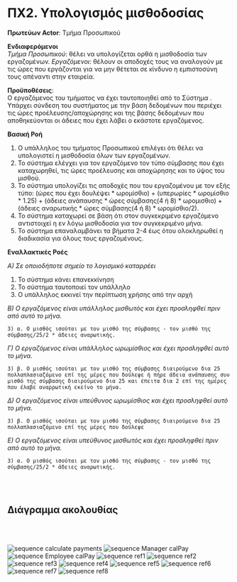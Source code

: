 # ΠΧ2.  Υπολογισμός μισθοδοσίας

**Πρωτεύων Actor**: Τμήμα Προσωπικού 

**Ενδιαφερόμενοι**<br/>
*Τμήμα Προσωπικού*: θέλει να υπολογίζεται ορθά η μισθοδοσία των εργαζομένων.
*Εργαζόμενοι*: θέλουν οι αποδοχές τους να αναλογούν με τις ώρες που εργάζονται για να μην θέτεται σε κίνδυνο η εμπιστοσύνη τους απέναντι στην εταιρεία.

**Προϋποθέσεις**: <br/>
Ο εργαζόμενος του τμήματος να έχει ταυτοποιηθεί από το Σύστημα .
Υπάρχει σύνδεση του συστήματος με την βάση δεδομένων που περιέχει τις ώρες προέλευσης/αποχώρησης και της βάσης δεδομένων που αποθηκεύονται οι άδειες που έχει λάβει ο εκάστοτε εργαζόμενος.<br/>

**Βασική Ροή**<br/>
1)	O υπάλληλος του τμήματος Προσωπικού επιλέγει ότι θέλει να υπολογιστεί η μισθοδοσία όλων των εργαζομένων.
2)	Το σύστημα ελέγχει για τον εργαζόμενο τον τύπο σύμβασης που έχει καταχωρηθεί, τις ώρες προέλευσης και αποχώρησης και το ύψος του μισθού.
3)	Το σύστημα υπολογίζει τις αποδοχές που του εργαζομένου με τον εξής τύπο: 
(ώρες που έχει δουλέψει * ωρομίσθιο) + (υπερωρίες * ωρομίσθιο * 1.25) + (άδειες ανάπαυσης * ώρες σύμβασης(4 ή 8) * ωρομισθιο) + (άδειες αναρωτικής * ώρες σύμβασης(4 ή 8) * ωρομίσθιο/2). 
4)	To σύστημα καταχωρεί σε βάση ότι στον συγκεκριμένο εργαζόμενο αντιστοιχεί η εν λόγω μισθοδοσία για τον συγκεκριμένο μήνα.
5)	Το σύστημα επαναλαμβάνει τα βήματα 2-4 έως ότου ολοκληρωθεί η διαδικασία για όλους τους εργαζομένους.

**Εναλλακτικές Ροές**

*Α) Σε οποιοδήποτε σημείο το λογισμικό καταρρέει*
1)	Το σύστημα κάνει επανεκκίνηση
2)	Το σύστημα ταυτοποιεί τον υπάλληλο
3)	Ο υπάλληλος εκκινεί την περίπτωση χρήσης από την αρχή 

*Β) Ο εργαζόμενος είναι υπάλληλος μισθωτός και έχει προσληφθεί πριν από αυτό το μήνα.*

    3) α. Ο μισθός ισούται με τον μισθό της σύμβασης - τον μισθό της σύμβασης/25/2 * άδειες αναρωτικής.


*Γ) Ο εργαζόμενος είναι  υπάλληλος ωρωμίσθιος και έχει προσληφθεί αυτό το μήνα.*
    
    3) β. Ο μισθός ισούται με τον μισθό της σύμβασης διαιρούμενο δια 25 πολλαπλασιαζόμενο επί της μέρες που δούλεψε ή πήρε άδεια ανάπαυσης συν  μισθό της σύμβασης διαιρούμενο δια 25 και έπειτα δια 2 επί της ημέρες που έλαβε αναρρωτική εκείνο το μήνα.

*Δ) Ο εργαζόμενος είναι υπεύθυνος ωρωμίσθιος και έχει προσληφθεί αυτό το μήνα.*

    3) β. Ο μισθός ισούται με τον μισθό της σύμβασης διαιρούμενο δια 25 πολλαπλασιαζόμενο επί της μέρες που δούλεψε

*Ε) Ο εργαζόμενος είναι υπεύθυνος μισθωτός και έχει προσληφθεί πριν από αυτό το μήνα.*

    3) α. Ο μισθός ισούται με τον μισθό της σύμβασης - τον μισθό της σύμβασης/25/2 * άδειες αναρωτικής.




<br/>
<br/>

**Διάγραμμα ακολουθίας**
---
<br/>
<br/>

![sequence calculate payments ](/docs/markdown/uml/requirements/sequence-calc-pay.png)
![sequence Manager calPay ](/docs/markdown/uml/requirements/sequence-Manager-calcPay.png)
![sequence Employee calPay ](/docs/markdown/uml/requirements/sequence-calcPay.png)
![sequence ref1 ](/docs/markdown/uml/requirements/sequence-findThePreviousMonth-thereIsPreviousAgreement-thisAgreementStartedBeforethisMonth.png)
![sequence ref2 ](/docs/markdown/uml/requirements/sequence-paymentForPaidByHour-PaymentwithextraMinsForADay-paymentByMin.png)
![sequence ref3 ](/docs/markdown/uml/requirements/sequence-daysOfWorkThisMonth-minsOfWorkingtoday-paidByHour-paymentByMinMonth.png)
![sequence ref4 ](/docs/markdown/uml/requirements/sequence-paymentForPaidByHour-PaymentwithextraMinsForADay-paymentByMin.png)
![sequence ref5 ](/docs/markdown/uml/requirements/sequence-paymentForSickANDRestDays.png)
![sequence ref6 ](/docs/markdown/uml/requirements/sequence-paymentForSickDays.png)
![sequence ref7 ](/docs/markdown/uml/requirements/sequence-paymentRSDAYS-daysOfLeave.png)
![sequence ref8 ](/docs/markdown/uml/requirements/sequence-totalRestDays.png)



